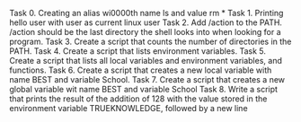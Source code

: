 Task 0. Creating an alias wi0000th name ls and value rm *
Task 1. Printing hello user with user as current linux user
Task 2. Add /action to the PATH. /action should be the last directory the shell looks into when looking for a program.
Task 3. Create a script that counts the number of directories in the PATH.
Task 4. Create a script that lists environment variables.
Task 5. Create a script that lists all local variables and environment variables, and functions.
Task 6. Create a script that creates a new local variable with name BEST and variable School.
Task 7. Create a script that creates a new global variable wit name BEST and variable School
Task 8. Write a script that prints the result of the addition of 128 with the value stored in the environment variable TRUEKNOWLEDGE, followed by a new line
